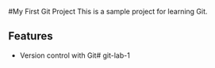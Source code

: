#My First Git Project
This is a sample project for learning Git.

## Features
- Version control with Git# git-lab-1
